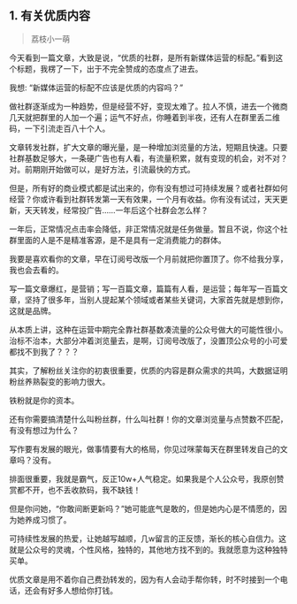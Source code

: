## 1. 有关优质内容
> 荔枝小一萌

今天看到一篇文章，大致是说，“优质的社群，是所有新媒体运营的标配。”看到这个标题，我楞了一下，出于不完全赞成的态度点了进去。

我想:
“新媒体运营的标配不应该是优质的内容吗？”

做社群逐渐成为一种趋势，但是经营不好，变现太难了。拉人不慎，进去一个微商几天就把群里的人加一个遍；运气不好点，你睡着到半夜，还有人在群里丢二维码，一下引流走百八十个人。

文章转发社群，扩大文章的曝光量，是一种增加浏览量的方法，短期且快速。只要社群基数足够大，一条硬广告也有人看，有流量积累，就有变现的机会，对不对？对。前期刚开始做可以，是好方法，引流最快的方式。

但是，所有好的商业模式都是试出来的，你有没有想过可持续发展？或者社群如何经营？你或许看到社群转发第一天有效果，一个月有收益。你有没有试过，天天更新，天天转发，经常投广告……一年后这个社群会怎么样？

一年后，正常情况点击率会降低，非正常情况就是任务做量。暂且不说，你这个社群里面的人是不是精准客源，是不是具有一定消费能力的群体。

我要是喜欢看你的文章，早在订阅号改版一个月前就把你置顶了。你不给我分享，我也会去看的。

写一篇文章爆红，是营销；写一百篇文章，篇篇有人看，是运营；每年写一百篇文章，坚持了很多年，当别人提起某个领域或者某些关键词，大家首先就是想到你，这就是品牌。

从本质上讲，这种在运营中期完全靠社群基数凑流量的公众号做大的可能性很小。治标不治本，大部分冲着浏览量去，是啊，订阅号改版了，没置顶公众号的小可爱都找不到我了？？？

其实，了解粉丝关注你的初衷很重要，优质的内容是群众需求的共鸣，大数据证明粉丝养熟裂变的影响力很大。

铁粉就是你的资本。

还有你需要搞清楚什么叫粉丝群，什么叫社群！你的文章浏览量与点赞数不匹配，有没有想过为什么？

写作要有发展的眼光，做事情要有大的格局，你见过咪蒙每天在群里转发自己的文章吗？没有。

排面很重要，我就是霸气，反正10w+人气稳定。如果我是个人公众号，我原创赞赏都不开，也不丢收款码，我不缺钱！

但是你问她，“你敢间断更新吗？”她可能底气是敢的，但是她内心是不情愿的，因为她养成习惯了。

可持续性发展的热爱，让她越写越顺，几w留言的正反馈，渐长的核心自信力。这就是公众号的灵魂，个性风格，独特的，其他地方找不到的。我就愿意为这种独特买单。

优质文章是用不着你自己费劲转发的，因为有人会动手帮你转，时不时接到一个电话，还会有好多人想给你打钱。

